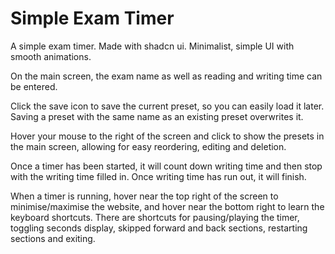 # Simple Exam Timer

A simple exam timer. Made with shadcn ui. Minimalist, simple UI with smooth animations.

On the main screen, the exam name as well as reading and writing time can be entered.

Click the save icon to save the current preset, so you can easily load it later.
Saving a preset with the same name as an existing preset overwrites it.

Hover your mouse to the right of the screen and click to show the presets in the main screen, allowing for easy reordering, editing and deletion.

Once a timer has been started, it will count down writing time and then stop with the writing time filled in. Once writing time has run out, it will finish.

When a timer is running, hover near the top right of the screen to minimise/maximise the website, and hover near the bottom right to learn the keyboard shortcuts. There are shortcuts for pausing/playing the timer, toggling seconds display, skipped forward and back sections, restarting sections and exiting.
